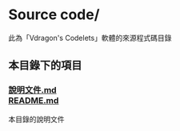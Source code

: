 # Source code/
此為「Vdragon's Codelets」軟體的來源程式碼目錄

## 本目錄下的項目
### [說明文件.md<br />README.md](README.md)
本目錄的說明文件
